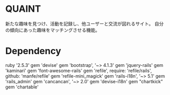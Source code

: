 # QUAINT
新たな趣味を見つけ、活動を記録し、他ユーザーと交流が図れるサイト。
自分の傾向にあった趣味をマッチングさせる機能。

# Dependency
ruby '2.5.3'
gem 'devise'
gem 'bootstrap', '~> 4.1.3'
gem 'jquery-rails'
gem 'kaminari'
gem 'font-awesome-rails'
gem 'refile', require: 'refile/rails', github: 'manfe/refile'
gem 'refile-mini_magick'
gem 'rails-i18n', '~> 5.1'
gem 'rails_admin'
gem 'cancancan', '~> 2.0'
gem 'devise-i18n'
gem "chartkick"
gem 'chartable'
